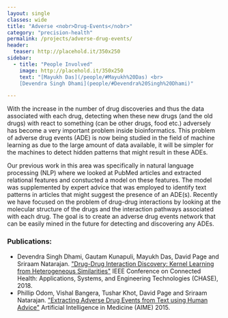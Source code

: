 ```yaml
---
layout: single
classes: wide
title: "Adverse <nobr>Drug-Events</nobr>"
category: "precision-health"
permalink: /projects/adverse-drug-events/
header:
  teaser: http://placehold.it/350x250
sidebar:
  - title: "People Involved"
    image: http://placehold.it/350x250
    text: "[Mayukh Das](/people/#Mayukh%20Das) <br>
    [Devendra Singh Dhami](people/#Devendra%20Singh%20Dhami)"

---
```


With the increase in the number of drug discoveries and thus the data associated with each drug, detecting when these new drugs (and the old drugs) with react to something (can be other drugs, food etc.) adversely has become a very important problem inside bioinformatics. This problem of adverse drug events (ADE) is now being studied in the field of machine learning as due to the large amount of data available, it will be simpler for the machines to detect hidden patterns that might result in these ADEs.

Our previous work in this area was specifically in natural language processing (NLP) where we looked at PubMed articles and extracted relational features and constucted a model on these features. The model was supplemented by expert advice that was employed to identify text patterns in articles that might suggest the presence of an ADE(s). Recently we have focused on the problem of drug-drug interactions by looking at the molecular structure of the drugs and the interaction pathways associated with each drug. The goal is to create an adverse drug events network that can be easily mined in the future for detecting and discovering any ADEs.

### Publications:

* Devendra Singh Dhami, Gautam Kunapuli, Mayukh Das, David Page and Sriraam Natarajan. ["Drug-Drug Interaction Discovery: Kernel Learning from Heterogeneous Similarities"](http://www.utdallas.edu/~devendra.dhami/SKID3_Dhami_CHASE18.pdf) IEEE Conference on Connected Health: Applications, Systems, and Engineering Technologies (CHASE), 2018.  
* Phillip Odom, Vishal Bangera, Tushar Khot, David Page and Sriraam Natarajan. ["Extracting Adverse Drug Events from Text using Human Advice"](http://utdallas.edu/~sriraam.natarajan/Papers/ADEText2015.pdf) Artificial Intelligence in Medicine (AIME) 2015.
